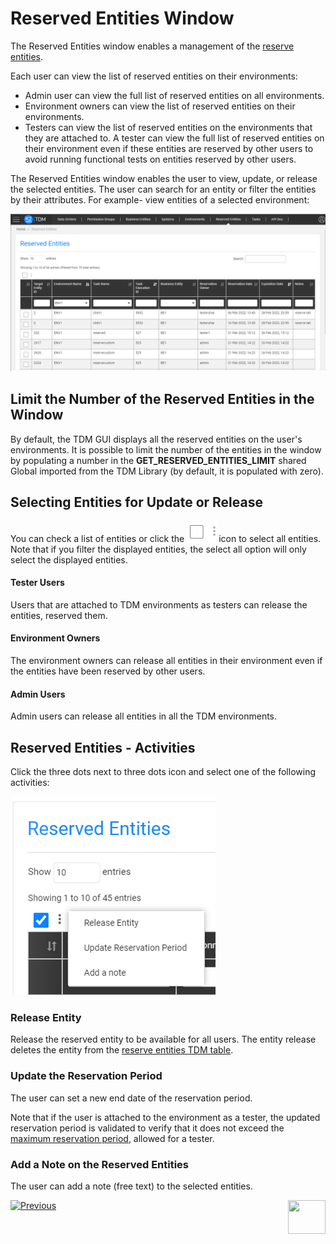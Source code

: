 # Reserved Entities Window

The Reserved Entities window enables a management of the [reserve entities](/articles/TDM/tdm_architecture/08_entity_reservation.md).

Each user can view the list of reserved entities on their environments:

- Admin user can view the full list of reserved entities on all environments.
- Environment owners can view the list of reserved entities on their environments.
- Testers can view the list of reserved entities on the environments that they are attached to. A tester can view the full list of reserved entities on their environment even if these entities are reserved by other users to avoid running functional tests on entities reserved by other users.

The Reserved Entities window enables the user to view, update, or release the selected entities. The user can search for an entity or filter the entities by their attributes. For example- view entities of a selected environment:

![reserved entities window](images/reserve_entities_filter.png)



## Limit the Number of the Reserved Entities in the Window

By default, the TDM GUI displays all the reserved entities on the user's environments. It is possible to limit the number of the entities in the window by populating a number in the  **GET_RESERVED_ENTITIES_LIMIT** shared Global imported from the TDM Library (by default, it is populated with zero). 

## Selecting Entities for Update or Release

You can check a list of entities or click the ![select all](images/reserved_entities_select_all_icon.png)icon to select all entities. Note that if you filter the displayed entities, the select all option will only select the displayed entities.

#### Tester Users

Users that are attached to TDM environments as testers can release the entities, reserved them.

#### Environment Owners

The environment owners can release all entities in their environment even if the entities have been reserved by other users.

#### Admin Users

Admin users can release all entities in all the TDM environments.

## Reserved Entities - Activities

Click the three dots next to three dots icon and select one of the following activities:

![select all](images/reserved_entities_activities_popup.png)



### Release Entity

Release the reserved entity to be available for all users. The entity release deletes the entity from the [reserve entities TDM table](/articles/TDM/tdm_architecture/08_entity_reservation.md#reserved-entitys-attributes).

### Update the Reservation Period

The user can set a new end date of the reservation period.

Note that if the user is attached to the environment as a tester, the updated reservation period is validated to verify that it does not exceed the [maximum reservation period](/articles/TDM/tdm_architecture/08_entity_reservation.md#who-can-reserve-entities), allowed for a tester.

### Add a Note on the Reserved Entities

The user can add a note (free text) to the selected entities.



 [![Previous](/articles/images/Previous.png)](12_environment_globals_tab.md)[<img align="right" width="60" height="54" src="/articles/images/Next.png">](14_task_overview.md)

